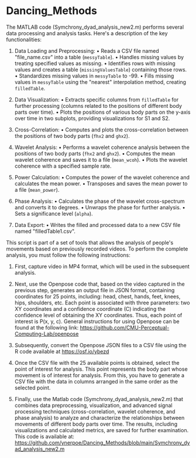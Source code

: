 # Dancing_Methods
The MATLAB code (Symchrony_dyad_analysis_new2.m) performs several data processing and analysis tasks. Here's a description of the key functionalities:

1. Data Loading and Preprocessing:
•	Reads a CSV file named "file_name.csv" into a table (`messyTable`).
•	Handles missing values by treating specified values as missing.
•	Identifies rows with missing values and creates a table (`missingValuesTable`) containing those rows.
•	Standardizes missing values in `messyTable` to -99.
•	Fills missing values in `messyTable` using the "nearest" interpolation method, creating `filledTable`.

2. Data Visualization:
•	Extracts specific columns from `filledTable` for further processing (columns related to the positions of different body parts over time).
•	Plots the positions of various body parts on the y-axis over time in two subplots, providing visualizations for S1 and S2.

3. Cross-Correlation:
•	Computes and plots the cross-correlation between the positions of two body parts (`fhx2` and `ghx2`).

4. Wavelet Analysis:
•	Performs a wavelet coherence analysis between the positions of two body parts (`fhx2` and `ghx2`).
•	Computes the mean wavelet coherence and saves it to a file (`mean_wcoh`).
•	Plots the wavelet coherence with a specified sample rate.

5. Power Calculation:
•	Computes the power of the wavelet coherence and calculates the mean power.
•	Transposes and saves the mean power to a file (`mean_power`).

6. Phase Analysis:
•	Calculates the phase of the wavelet cross-spectrum and converts it to degrees.
•	Unwraps the phase for further analysis.
•	Sets a significance level (`alpha`).

7. Data Export:
•	Writes the filled and processed data to a new CSV file named "filledTable1.csv".

This script is part of a set of tools that allows the analysis of people's movements based on previously recorded videos. To perform the complete analysis, you must follow the following instructions:
1.	First, capture video in MP4 format, which will be used in the subsequent analysis.

2.	Next, use the Openpose code that, based on the video captured in the previous step, generates an output file in JSON format, containing coordinates for 25 points, including: head, chest, hands, feet, knees, hips, shoulders, etc. Each point is associated with three parameters: two XY coordinates and a confidence coordinate (C) indicating the confidence level of obtaining the XY coordinates. Thus, each point of interest is P(x, y, c). General instructions for using Openpose can be found at the following link: https://github.com/CMU-Perceptual-Computing-Lab/openpose

3.	Subsequently, convert the Openpose JSON files to a CSV file using the R code available at https://osf.io/ybezd

4.	Once the CSV file with the 25 available points is obtained, select the point of interest for analysis. This point represents the body part whose movement is of interest for analysis. From this, you have to generate a CSV file with the data in columns arranged in the same order as the selected point.

5.	Finally, use the Matlab code (Symchrony_dyad_analysis_new2.m) that combines data preprocessing, visualization, and advanced signal processing techniques (cross-correlation, wavelet coherence, and phase analysis) to analyze and characterize the relationships between movements of different body parts over time. The results, including visualizations and calculated metrics, are saved for further examination. This code is available at: https://github.com/ynerpoe/Dancing_Methods/blob/main/Symchrony_dyad_analysis_new2.m 




